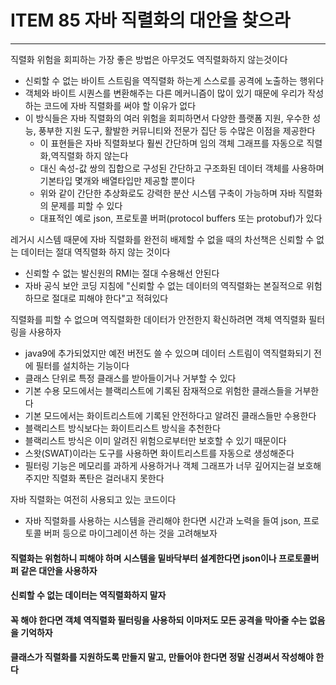 # ITEM 85 자바 직렬화의 대안을 찾으라

--------------------------------------------
직렬화 위험을 회피하는 가장 좋은 방법은 아무것도 역직렬화하지 않는것이다
* 신뢰할 수 없는 바이트 스트림을 역직렬화 하는게 스스로를 공격에 노출하는 행위다
* 객체와 바이트 시퀀스를 변환해주는 다른 메커니즘이 많이 있기 때문에 우리가 작성하는 코드에 자바 직렬화를 써야 할 이유가 없다
* 이 방식들은 자바 직렬화의 여러 위험을 회피하면서 다양한 플랫폼 지원, 우수한 성능, 풍부한 지원 도구, 활발한 커뮤니티와 전문가 집단 등 수많은 이점을 제공한다
  * 이 표현들은 자바 직렬화보다 훨씬 간단하며 임의 객체 그래프를 자동으로 직렬화,역직렬화 하지 않는다
  * 대신 속성-값 쌍의 집합으로 구성된 간단하고 구조화된 데이터 객체를 사용하며 기본타입 몇개와 배열타입만 제공할 뿐이다
  * 위와 같이 간단한 추상화로도 강력한 분산 시스템 구축이 가능하며 자바 직렬화의 문제를 피할 수 있다
  * 대표적인 예로 json, 프로토콜 버퍼(protocol buffers 또는 protobuf)가 있다


레거시 시스템 때문에 자바 직렬화를 완전히 배제할 수 없을 때의 차선책은 신뢰할 수 없는 데이터는 절대 역직렬화 하지 않는 것이다
* 신뢰할 수 없는 발신원의 RMI는 절대 수용해선 안된다
* 자바 공식 보안 코딩 지침에 "신뢰할 수 없는 데이터의 역직렬화는 본질적으로 위험하므로 절대로 피해야 한다"고 적혀있다

직렬화를 피할 수 없으며 역직렬화한 데이터가 안전한지 확신하려면 객체 역직렬화 필터링을 사용하자
* java9에 추가되었지만 예전 버전도 쓸 수 있으며 데이터 스트림이 역직렬화되기 전에 필터를 설치하는 기능이다
* 클래스 단위로 특정 클래스를 받아들이거나 거부할 수 있다
* 기본 수용 모드에서는 블랙리스트에 기록된 잠재적으로 위험한 클래스들을 거부한다
* 기본 모드에서는 화이트리스트에 기록된 안전하다고 알려진 클래스들만 수용한다
* 블랙리스트 방식보다는 화이트리스트 방식을 추천한다
* 블랙리스트 방식은 이미 알려진 위험으로부터만 보호할 수 있기 때문이다
* 스왓(SWAT)이라는 도구를 사용하면 화이트리스트를 자동으로 생성해준다
* 필터링 기능은 메모리를 과하게 사용하거나 객체 그래프가 너무 깊어지는걸 보호해주지만 직렬화 폭탄은 걸러내지 못한다

자바 직렬화는 여전히 사용되고 있는 코드이다
* 자바 직렬화를 사용하는 시스템을 관리해야 한다면 시간과 노력을 들여 json, 프로토콜 버퍼 등으로 마이그레이션 하는 것을 고려해보자

#### 직렬화는 위험하니 피해야 하며 시스템을 밑바닥부터 설계한다면 json이나 프로토콜버퍼 같은 대안을 사용하자
#### 신뢰할 수 없는 데이터는 역직렬화하지 말자
#### 꼭 해야 한다면 객체 역직렬화 필터링을 사용하되 이마저도 모든 공격을 막아줄 수는 없음을 기억하자
#### 클래스가 직렬화를 지원하도록 만들지 말고, 만들어야 한다면 정말 신경써서 작성해야 한다


